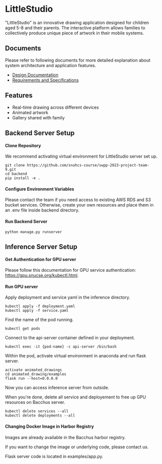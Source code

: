 # LittleStudio 

"LittleStudio" is an innovative drawing application designed for children aged 5-8 and their parents. The interactive platform allows families to collectively produce unique piece of artwork in their mobile systems.

## Documents 

Please refer to following documents for more detailed explanation about system architecture and application features. 

- [Design Documentation](../../wiki/Design-Documentation)
- [Requirements and Specifications](../../wiki/Requirements-and-Specifications)

## Features

- Real-time drawing across different devices
- Animated artwork
- Gallery shared with family

## Backend Server Setup

#### Clone Repository 

We recommend activating virtual environment for LittleStudio server set up.

```
git clone https://github.com/snuhcs-course/swpp-2023-project-team-9.git
cd backend 
pip install -e .
```

#### Configure Environment Variables 

Please contact the team if you need access to existing AWS RDS and S3 bucket services. Otherwise, create your own resources and place them in an .env file inside backend directory.

#### Run Backend Server

```
python manage.py runserver
```

## Inference Server Setup 

#### Get Authentication for GPU server

Please follow this documentation for GPU service authentication: https://gpu.snucse.org/kubectl.html.

#### Run GPU server

Apply deployment and service yaml in the inference directory. 

```
kubectl apply -f deployment.yaml
kubectl apply -f service.yaml
```

Find the name of the pod running. 

```
kubectl get pods
```

Connect to the api-server container defined in your deployment. 

```
kubectl exec -it {pod-name} -c api-server /bin/bash
```

Within the pod, activate virtual environment in anaconda and run flask server.

```
activate animated_drawings
cd animated_drawing/examples
flask run --host=0.0.0.0
```

Now you can access inference server from outside. 

When you're done, delete all service and deployement to free up GPU resources on Bacchus server.

```
kubectl delete services --all
kubectl delete deployments --all
```

#### Changing Docker Image in Harbor Registry 
Images are already available in the Bacchus harbor registry.

If you want to change the image or underlying code, please contact us.

Flask server code is located in examples/app.py.



